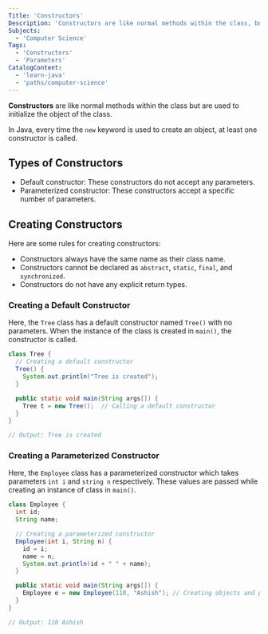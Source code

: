 ```yaml
---
Title: 'Constructors'
Description: 'Constructors are like normal methods within the class, but are used to initialize the object of the class.'
Subjects:
  - 'Computer Science'
Tags:
  - 'Constructors'
  - 'Parameters'
CatalogContent:
  - 'learn-java'
  - 'paths/computer-science'
---
```


**Constructors** are like normal methods within the class but are used to initialize the object of the class.

In Java, every time the `new` keyword is used to create an object, at least one constructor is called.

## Types of Constructors

- Default constructor: These constructors do not accept any parameters.
- Parameterized constructor: These constructors accept a specific number of parameters.

## Creating Constructors

Here are some rules for creating constructors:

- Constructors always have the same name as their class name.
- Constructors cannot be declared as `abstract`, `static`, `final`, and `synchronized`.
- Constructors do not have any explicit return types.

### Creating a Default Constructor

Here, the `Tree` class has a default constructor named `Tree()` with no parameters. When the instance of the class is created in `main()`, the constructor is called.

```java
class Tree {
  // Creating a default constructor
  Tree() {
    System.out.println("Tree is created");
  }

  public static void main(String args[]) {
    Tree t = new Tree();  // Calling a default constructor
  }
}

// Output: Tree is created

```

### Creating a Parameterized Constructor

Here, the `Employee` class has a parameterized constructor which takes parameters `int i` and `string n` respectively. These values are passed while creating an instance of class in `main()`.

```java
class Employee {
  int id;
  String name;

  // Creating a parameterized constructor
  Employee(int i, String n) {
    id = i;
    name = n;
    System.out.println(id + " " + name);
  }

  public static void main(String args[]) {
    Employee e = new Employee(110, "Ashish"); // Creating objects and passing values
  }
}

// Output: 110 Ashish

```
